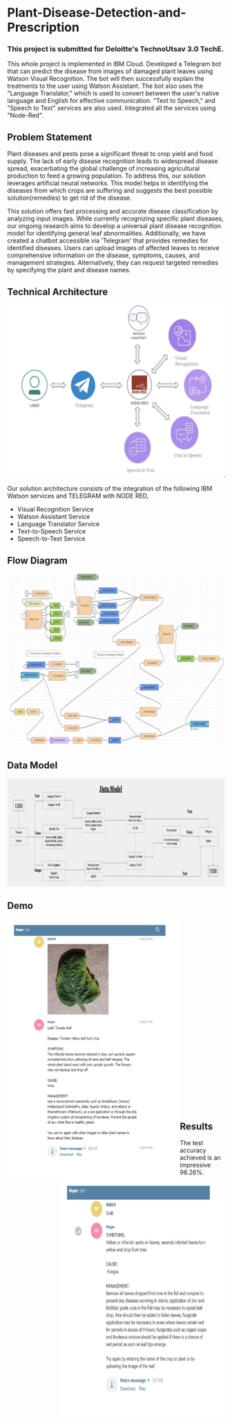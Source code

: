 # Plant-Disease-Detection-and-Prescription 

### This project is submitted for Deloitte's TechnoUtsav 3.0 TechE.

This whole project is implemented in IBM Cloud. Developed a Telegram bot that can predict
the disease from images of damaged plant leaves using Watson Visual Recognition. The bot will
then successfully explain the treatments to the user using Watson Assistant. The bot also uses the
"Language Translator," which is used to convert between the user's native language and English for
effective communication. "Text to Speech," and "Speech to Text" services are also used. Integrated
all the services using "Node-Red".

## Problem Statement
Plant diseases and pests pose a significant threat to crop yield and food supply. The lack of early disease recognition leads to widespread disease spread, exacerbating the global challenge of increasing agricultural production to feed a growing population. To address this, our solution leverages artificial neural networks. This model helps in identifying the diseases from which crops are suffering and suggests the best possible solution(remedies) to get rid of the disease.

This solution offers fast processing and accurate disease classification by analyzing input images. While currently recognizing specific plant diseases, our ongoing research aims to develop a universal plant disease recognition model for identifying general leaf abnormalities. Additionally, we have created a chatbot accessible via 'Telegram' that provides remedies for identified diseases. Users can upload images of affected leaves to receive comprehensive information on the disease, symptoms, causes, and management strategies. Alternatively, they can request targeted remedies by specifying the plant and disease names.

## Technical Architecture
<p align="center"> 
  <img src="https://github.com/Nikhil27-sudo/Plant-Disease-Detection-and-Prescription/blob/master/Technical%20Architecture.png" width="600" height="400">
</p>

Our solution architecture consists of the integration of the following IBM Watson services and TELEGRAM with NODE RED,
- Visual Recognition Service
- Watson Assistant Service
- Language Translator Service
- Text-to-Speech Service
- Speech-to-Text Service

## Flow Diagram

<p align="center"> 
  <img src="https://github.com/Nikhil27-sudo/Plant-Disease-Detection-and-Prescription/blob/master/Flow%20Diagram.png" width="800" height="400">
</p>

## Data Model

<p align="center"> 
  <img src="https://github.com/Nikhil27-sudo/Plant-Disease-Detection-and-Prescription/blob/master/Data%20Model.png" width="950" height="250">
</p>

## Demo

<p> 
  <img src="https://github.com/Nikhil27-sudo/Plant-Disease-Detection-and-Prescription/blob/master/Results3.png" width="400" height="600" align="left">
  <img src="https://github.com/Nikhil27-sudo/Plant-Disease-Detection-and-Prescription/blob/master/Results4.png" width="380" height="550" align="right"> <br>
</p><br>
<br>
<br>
<br>
<br>
<br>
<br>
<br>
<br>
<br>
<br>
<br>
<br>
<br>
<br>
<br>
<br>
<br>
<br>
<br>
<br>
<br>
<br>
<br>



## Results

The test accuracy achieved is an impressive 98.26%.
